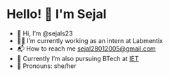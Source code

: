
# Hello! 👋 I'm Sejal
- 👋 Hi, I’m @sejals23
- 🧑‍💻 I’m currently working as an intern at Labmentix
- 📬 How to reach me [sejal28012005@gmail.com](mailto:sejal28012005@gmail.com)
- 🏫 Currently I’m also pursuing BTech at [IET](https://www.ietdavv.edu.in/) 
- 🤗 Pronouns: she/her  






